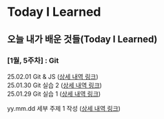 # Today I Learned

## 오늘 내가 배운 것들(Today I Learned)

### [1월, 5주차] : Git

25.02.01 Git & JS  ([상세 내역 링크](https://github.com/100-hours-a-week/eric.hwang-til/blob/main/Feb/2025-02-01.md)) \
25.01.30 Git 실습 2 ([상세 내역 링크](https://github.com/100-hours-a-week/eric.hwang-til/blob/main/Jan/2025-01-30.md)) \
25.01.29 Git 실습 1 ([상세 내역 링크](https://github.com/100-hours-a-week/eric.hwang-til/blob/main/Jan/2025-01-29.md))

yy.mm.dd 세부 주제 1 작성 ([상세 내역 링크](https://github.com/kakao-cloud-edu-5/til-template/blob/main/Jan/yyyy-mm-dd))
